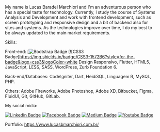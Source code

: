 My name is Lucas Baradel Marchiori and I'm an adventurous person who has a special taste for technology. Currently, I study the course of Systems Analysis and Development and work with frontend development, such as screen prototyping and responsive design and a bit of backend also for sites and systems.
As the technologies improve over time, I do my best to be always updated to the main market requirements.

Skills: 

Front-end: 
[![Bootstrap Badge](https://img.shields.io/badge/Bootstrap-563D7C?style=for-the-badge&logo=bootstrap&logoColor=white)
[![CSS3 Badge]https://img.shields.io/badge/CSS3-1572B6?style=for-the-badge&logo=css3&logoColor=white
Design Responsivo, Flutter, HTML5, JavaScript, LESS, SASS, WordPress, Zurb Foundation 6.

Back-end/Databases: CodeIgniter, Dart, HeidiSQL, Linguagem R, MySQL, PHP.

Others: Adobe Fireworks, Adobe Photoshop, Adobe XD, Bitbucket, Figma, FluidUI, Git, GitHub, GitLab.

My social midia: 

[![Linkedin Badge](https://img.shields.io/badge/LinkedIn-0077B5?style=for-the-badge&logo=linkedin&logoColor=white&link=https://www.linkedin.com/in/dev-lucasbmarchiori/)](https://www.linkedin.com/in/dev-lucasbmarchiori/)
[![Facebook Badge](https://img.shields.io/badge/Facebook-1877F2?style=for-the-badge&logo=facebook&logoColor=white&link=https://www.facebook.com/lucasbmarchiori/)](https://www.facebook.com/lucasbmarchiori/)
[![Medium Badge](https://img.shields.io/badge/Medium-12100E?style=for-the-badge&logo=medium&logoColor=white&link=https://lucasbaradel.medium.com/)](https://lucasbaradel.medium.com/)
[![Youtube Badge](https://img.shields.io/badge/YouTube-FF0000?style=for-the-badge&logo=youtube&logoColor=white&link=https://www.youtube.com/channel/UCFWAu8TEfOzajZ5n5sni-oA)](https://www.youtube.com/channel/UCFWAu8TEfOzajZ5n5sni-oA/)

Portfolio: 
https://www.lucasbmarchiori.com.br/






